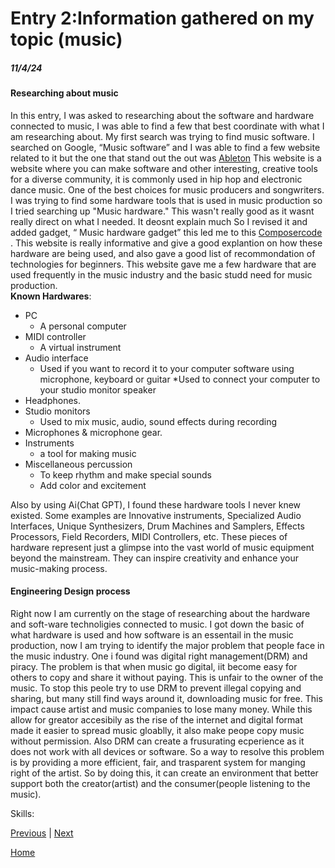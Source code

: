 # Entry 2:Information gathered on my topic (music)
##### 11/4/24

#### Researching about music 
In this entry, I was asked to researching about the software and hardware connected to music, I was able to find a few that best coordinate with what I am researching about. My first search was trying to find music software. I searched on Google, “Music software” and I was able to find a few website related to it but the one that stand out the out was [Ableton](https://www.ableton.com/en/) This website is a website where you can make software and other interesting, creative tools for a diverse community, it is commonly used in hip hop and electronic dance music. One of the best choices for music producers and songwriters. I was trying to find some hardware tools that is used in music production so I tried searching up "Music hardware." This wasn't really good as it wasnt really direct on what I needed. It deosnt explain much So I revised it and added gadget, “ Music hardware gadget” this led me to this [Composercode](https://composercode.com/equipment-for-making-music-my-favorite-production-gear-2022/  ) . This website is really informative and give a good explantion on how these hardware are being used, and also gave a good list of recommondation of technologies for beginners. This website gave me a few hardware that are used frequently in the music industry and the basic studd need for music production.  
**Known Hardwares**:
* PC
  * A personal computer 
* MIDI controller
  * A virtual instrument
* Audio interface
  * Used if you want to record it to your computer software using microphone, keyboard or guitar
  *Used to connect your computer to your studio monitor speaker
* Headphones.
* Studio monitors
  * Used to mix music, audio, sound effects during recording
* Microphones & microphone gear.
* Instruments
  * a tool for making music
* Miscellaneous percussion
  * To keep rhythm and make special sounds
  * Add color and excitement  
  
Also by using Ai(Chat GPT), I found these hardware tools I never knew existed. Some examples are Innovative instruments, Specialized Audio Interfaces, Unique Synthesizers, Drum Machines and Samplers, Effects Processors, Field Recorders, MIDI Controllers, etc. These pieces of hardware represent just a glimpse into the vast world of music equipment beyond the mainstream. They can inspire creativity and enhance your music-making process.

#### Engineering Design process 
Right now I am currently on the stage of researching about the hardware and soft-ware technoligies connected to music. I got down the basic of what hardware is used and how software is an essentail in the music production, now I  am trying to identify the major problem that people face in the music industry. One i found was digital right management(DRM) and piracy. The problem is that when music go digital, iit become easy for others to copy and share it without paying. This is unfair to the owner of the music. To stop this peole try to use DRM to prevent illegal copying and sharing, but many still find ways around it, downloading music for free. This impact cause artist and music companies to lose many money. While this allow for greator accesibily as the rise of the internet and digital format made it easier to spread music gloablly, it also make peope copy music without permission. Also DRM can create a frusurating ecperience as it does not work with all devices or software. So a way to resolve this problem is by providing a more efficient, fair, and trasparent system for manging right of the artist. So by doing this, it can create an environment that better support both the creator(artist) and the consumer(people listening to the music).

Skills: 









[Previous](entry01.md) | [Next](entry03.md)

[Home](../README.md)
